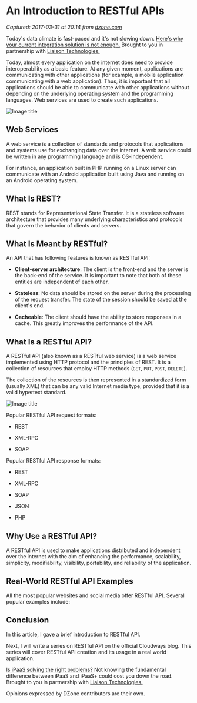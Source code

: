 # An Introduction to RESTful APIs

_Captured: 2017-03-31 at 20:14 from [dzone.com](https://dzone.com/articles/an-introduction-to-restful-apis?edition=286955&utm_source=Daily%20Digest&utm_medium=email&utm_campaign=dd%202017-03-31)_

Today's data climate is fast-paced and it's not slowing down. [Here's why your current integration solution is not enough.](https://dzone.com/go?i=188126&u=https%3A%2F%2Fwww.liaison.com%2Fresources%2Fdata-inspired-future-e-guide%2F%3Futm_campaign%3DDZONE%26utm_medium%3DE-guide%25252520-%25252520Data-Inspired%25252520Future%26utm_source%3DDZONE) Brought to you in partnership with [Liaison Technologies.](https://dzone.com/go?i=188126&u=https%3A%2F%2Fwww.liaison.com%2Fresources%2Fdata-inspired-future-e-guide%2F%3Futm_campaign%3DDZONE%26utm_medium%3DE-guide%25252520-%25252520Data-Inspired%25252520Future%26utm_source%3DDZONE)

Today, almost every application on the internet does need to provide interoperability as a basic feature. At any given moment, applications are communicating with other applications (for example, a mobile application communicating with a web application). Thus, it is important that all applications should be able to communicate with other applications without depending on the underlying operating system and the programming languages. Web services are used to create such applications.

![Image title](https://dzone.com/storage/temp/4801535-rest-api.jpg)

## Web Services

A web service is a collection of standards and protocols that applications and systems use for exchanging data over the internet. A web service could be written in any programming language and is OS-independent.

For instance, an application built in PHP running on a Linux server can communicate with an Android application built using Java and running on an Android operating system.

## What Is REST?

REST stands for Representational State Transfer. It is a stateless software architecture that provides many underlying characteristics and protocols that govern the behavior of clients and servers.

## What Is Meant by RESTful?

An API that has following features is known as RESTful API:

  * **Client-server architecture**: The client is the front-end and the server is the back-end of the service. It is important to note that both of these entities are independent of each other.

  * **Stateless**: No data should be stored on the server during the processing of the request transfer. The state of the session should be saved at the client's end.

  * **Cacheable**: The client should have the ability to store responses in a cache. This greatly improves the performance of the API.

## What Is a RESTful API?

A RESTful API (also known as a RESTful web service) is a web service implemented using HTTP protocol and the principles of REST. It is a collection of resources that employ HTTP methods (`GET`, `PUT`, `POST`, `DELETE`).

The collection of the resources is then represented in a standardized form (usually XML) that can be any valid Internet media type, provided that it is a valid hypertext standard.

![Image title](https://dzone.com/storage/temp/4801566-infographic-3.png)

Popular RESTful API request formats:

  * REST

  * XML-RPC

  * SOAP

Popular RESTful API response formats:

  * REST

  * XML-RPC

  * SOAP

  * JSON

  * PHP

## Why Use a RESTful API?

A RESTful API is used to make applications distributed and independent over the internet with the aim of enhancing the performance, scalability, simplicity, modifiability, visibility, portability, and reliability of the application.

## Real-World RESTful API Examples

All the most popular websites and social media offer RESTful API. Several popular examples include:

## Conclusion

In this article, I gave a brief introduction to RESTful API.

Next, I will write a series on RESTful API on the official Cloudways blog. This series will cover RESTful API creation and its usage in a real world application.

[Is iPaaS solving the right problems?](https://dzone.com/go?i=171134&u=https%3A%2F%2Fwww.liaison.com%2Fresources%2Fipaas-vs-ipaas-plus-e-guide%2F%3Futm_campaign%3DDZONE%26utm_source%3DDZONE%26utm_medium%3DeGuide%252520-%252520iPaaS%252520vs%252520iPaaS%252520%252520) Not knowing the fundamental difference between iPaaS and iPaaS+ could cost you down the road. Brought to you in partnership with [Liaison Technologies.](https://dzone.com/go?i=171134&u=https%3A%2F%2Fwww.liaison.com%2Fresources%2Fipaas-vs-ipaas-plus-e-guide%2F%3Futm_campaign%3DDZONE%26utm_source%3DDZONE%26utm_medium%3DeGuide%252520-%252520iPaaS%252520vs%252520iPaaS%252520%252520)

Opinions expressed by DZone contributors are their own.
